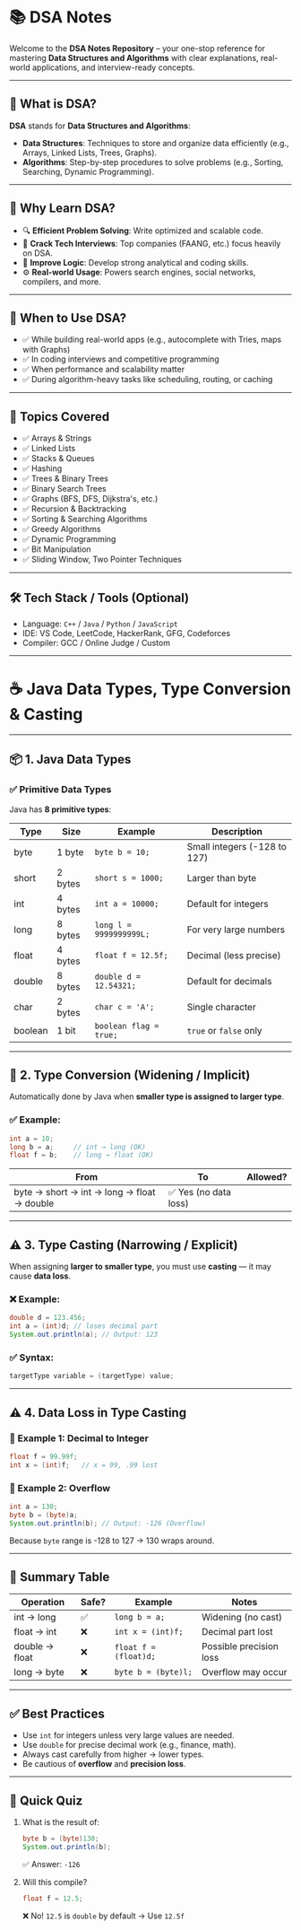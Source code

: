 # 📚 DSA Notes 

Welcome to the **DSA Notes Repository** – your one-stop reference for mastering **Data Structures and Algorithms** with clear explanations, real-world applications, and interview-ready concepts.

---

## 🧠 What is DSA?

**DSA** stands for **Data Structures and Algorithms**:

- **Data Structures**: Techniques to store and organize data efficiently (e.g., Arrays, Linked Lists, Trees, Graphs).
- **Algorithms**: Step-by-step procedures to solve problems (e.g., Sorting, Searching, Dynamic Programming).

---

## 🚀 Why Learn DSA?

- 🔍 **Efficient Problem Solving**: Write optimized and scalable code.
- 💼 **Crack Tech Interviews**: Top companies (FAANG, etc.) focus heavily on DSA.
- 🧠 **Improve Logic**: Develop strong analytical and coding skills.
- ⚙️ **Real-world Usage**: Powers search engines, social networks, compilers, and more.

---

## 📅 When to Use DSA?

- ✅ While building real-world apps (e.g., autocomplete with Tries, maps with Graphs)
- ✅ In coding interviews and competitive programming
- ✅ When performance and scalability matter
- ✅ During algorithm-heavy tasks like scheduling, routing, or caching

---

## 📘 Topics Covered

- ✅ Arrays & Strings
- ✅ Linked Lists
- ✅ Stacks & Queues
- ✅ Hashing
- ✅ Trees & Binary Trees
- ✅ Binary Search Trees
- ✅ Graphs (BFS, DFS, Dijkstra's, etc.)
- ✅ Recursion & Backtracking
- ✅ Sorting & Searching Algorithms
- ✅ Greedy Algorithms
- ✅ Dynamic Programming
- ✅ Bit Manipulation
- ✅ Sliding Window, Two Pointer Techniques

---

## 🛠 Tech Stack / Tools (Optional)

- Language: `C++` / `Java` / `Python` / `JavaScript`
- IDE: VS Code, LeetCode, HackerRank, GFG, Codeforces
- Compiler: GCC / Online Judge / Custom

---

# ☕ Java Data Types, Type Conversion & Casting

---

## 📦 1. Java Data Types

### ✅ Primitive Data Types

Java has **8 primitive types**:

| Type    | Size    | Example                 | Description                  |
| ------- | ------- | ----------------------- | ---------------------------- |
| byte    | 1 byte  | `byte b = 10;`          | Small integers (-128 to 127) |
| short   | 2 bytes | `short s = 1000;`       | Larger than byte             |
| int     | 4 bytes | `int a = 10000;`        | Default for integers         |
| long    | 8 bytes | `long l = 9999999999L;` | For very large numbers       |
| float   | 4 bytes | `float f = 12.5f;`      | Decimal (less precise)       |
| double  | 8 bytes | `double d = 12.54321;`  | Default for decimals         |
| char    | 2 bytes | `char c = 'A';`         | Single character             |
| boolean | 1 bit   | `boolean flag = true;`  | `true` or `false` only       |

---

## 🧠 2. Type Conversion (Widening / Implicit)

Automatically done by Java when **smaller type is assigned to larger type**.

### ✅ Example:

```java
int a = 10;
long b = a;     // int → long (OK)
float f = b;    // long → float (OK)
```

| From                                          | To                   | Allowed? |
| --------------------------------------------- | -------------------- | -------- |
| byte    → short → int → long → float → double | ✅ Yes (no data loss) |          |

---

## ⚠️ 3. Type Casting (Narrowing / Explicit)

When assigning **larger to smaller type**, you must use **casting** — it may cause **data loss**.

### ❌ Example:

```java
double d = 123.456;
int a = (int)d; // loses decimal part
System.out.println(a); // Output: 123
```

### ✅ Syntax:

```java
targetType variable = (targetType) value;
```

---

## ⚠️ 4. Data Loss in Type Casting

### 🔴 Example 1: Decimal to Integer

```java
float f = 99.99f;
int x = (int)f;   // x = 99, .99 lost
```

### 🔴 Example 2: Overflow

```java
int a = 130;
byte b = (byte)a;
System.out.println(b); // Output: -126 (Overflow)
```

Because `byte` range is -128 to 127 → 130 wraps around.

---

## 🧪 Summary Table

| Operation      | Safe? | Example               | Notes                   |
| -------------- | ----- | --------------------- | ----------------------- |
| int → long     | ✅     | `long b = a;`         | Widening (no cast)      |
| float → int    | ❌     | `int x = (int)f;`     | Decimal part lost       |
| double → float | ❌     | `float f = (float)d;` | Possible precision loss |
| long → byte    | ❌     | `byte b = (byte)l;`   | Overflow may occur      |

---

## ✅ Best Practices

* Use `int` for integers unless very large values are needed.
* Use `double` for precise decimal work (e.g., finance, math).
* Always cast carefully from higher → lower types.
* Be cautious of **overflow** and **precision loss**.

---

## 📌 Quick Quiz

1. What is the result of:

   ```java
   byte b = (byte)130;
   System.out.println(b);
   ```

   ✅ Answer: `-126`

2. Will this compile?

   ```java
   float f = 12.5;
   ```

   ❌ No! `12.5` is `double` by default → Use `12.5f`



